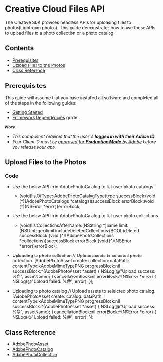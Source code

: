 # Creative Cloud Files API

The Creative SDK provides headless APIs for uploading files to photos(Lightroom photos). This guide demonstrates how to use these APIs to upload files to a photo collection or a photo catalog.

## Contents

- [Prerequisites](#prerequisites)
- [Upload Files to the Photos](#upload)
- [Class Reference](#reference)

<a name="prerequisites"></a>

## Prerequisites

This guide will assume that you have installed all software and completed all of the steps in the following guides:

*   [Getting Started](https://creativesdk.adobe.com/docs/ios/#/articles/gettingstarted/index.html)
*   [Framework Dependencies](https://creativesdk.adobe.com/docs/ios/#/articles/dependencies/index.html) guide.

_**Note:**_

*   _This component requires that the user is **logged in with their Adobe ID**._
*   _Your Client ID must be [approved for **Production Mode** by Adobe](https://creativesdk.zendesk.com/hc/en-us/articles/204601215-How-to-complete-the-Production-Client-ID-Request) before you release your app._

<a name="upload"></a>
## Upload Files to the Photos

### Code
* Use the below API in in AdobePhotoCatalog to list user photo catalogs
    + (void)listOfType:(AdobePhotoCatalogType)type
          successBlock:(void (^)(AdobePhotoCatalogs *catalogs))successBlock
            errorBlock:(void (^)(NSError *error))errorBlock;

* Use the below API in in AdobePhotoCatalog to list user photo collections
    - (void)listCollectionsAfterName:(NSString *)name
                               limit:(NSUInteger)limit
           includeDeletedCollections:(BOOL)deleted
                        successBlock:(void (^)(AdobePhotoCollections *collections))successBlock
                          errorBlock:(void (^)(NSError *error))errorBlock;

* Uploading to photo collection
    // Upload assets to selected photo collection.
    [AdobePhotoAsset create:<assetName>
                 collection:<selectedPhotoCollection>
                   dataPath:<assetURL>
                contentType:kAdobeMimeTypePNG
              progressBlock:nil
               successBlock:^(AdobePhotoAsset *asset)
    {
        NSLog(@"Upload success: %@", assetName);
    }
          cancellationBlock:nil
                 errorBlock:^(NSError *error)
    {
        NSLog(@"Upload failed: %@", error);
    }];

* Uploading to photo catalog
    // Upload assets to selelcted photo catalog.
    [AdobePhotoAsset create:<assetName>
                    catalog:<selectedPhotoCatalog>
                   dataPath:<assetURL>
                contentType:kAdobeMimeTypePNG
              progressBlock:nil
               successBlock:^(AdobePhotoAsset *asset)
    {
        NSLog(@"Upload success: %@", assetName);
    }
          cancellationBlock:nil
                 errorBlock:^(NSError *error)
    {
        NSLog(@"Upload failed: %@", error);
    }];

<a name="reference"></a>
## Class Reference

+ [AdobePhotoAsset](https://creativesdk.adobe.com/docs/ios/#/Classes/AdobePhotoAsset.html)
+ [AdobePhotoCatalog](https://creativesdk.adobe.com/docs/ios/#/Classes/AdobePhotoCatalog.html)
+ [AdobePhotoCollection](https://creativesdk.adobe.com/docs/ios/#/Classes/AdobePhotoCollection.html)
